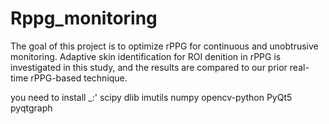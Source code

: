 # Rppg_monitoring
The goal of this project is to optimize rPPG for continuous and unobtrusive monitoring. Adaptive skin identification for ROI denition in rPPG is investigated in this study, and the results are compared to our prior real-time rPPG-based technique.



you need to install _:'
scipy
dlib
imutils
numpy
opencv-python
PyQt5
pyqtgraph
